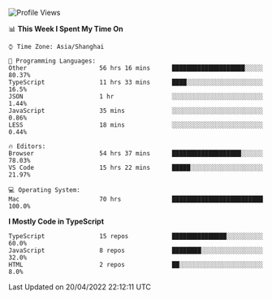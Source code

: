 <!--START_SECTION:waka-->
![Profile Views](http://img.shields.io/badge/Profile%20Views-1-blue)

📊 **This Week I Spent My Time On** 

```text
⌚︎ Time Zone: Asia/Shanghai

💬 Programming Languages: 
Other                    56 hrs 16 mins      ████████████████████░░░░░   80.37% 
TypeScript               11 hrs 33 mins      ████░░░░░░░░░░░░░░░░░░░░░   16.5% 
JSON                     1 hr                ░░░░░░░░░░░░░░░░░░░░░░░░░   1.44% 
JavaScript               35 mins             ░░░░░░░░░░░░░░░░░░░░░░░░░   0.86% 
LESS                     18 mins             ░░░░░░░░░░░░░░░░░░░░░░░░░   0.44%

🔥 Editors: 
Browser                  54 hrs 37 mins      ███████████████████░░░░░░   78.03% 
VS Code                  15 hrs 22 mins      █████░░░░░░░░░░░░░░░░░░░░   21.97%

💻 Operating System: 
Mac                      70 hrs              █████████████████████████   100.0%

```

**I Mostly Code in TypeScript** 

```text
TypeScript               15 repos            ███████████████░░░░░░░░░░   60.0% 
JavaScript               8 repos             ████████░░░░░░░░░░░░░░░░░   32.0% 
HTML                     2 repos             ██░░░░░░░░░░░░░░░░░░░░░░░   8.0%

```



 Last Updated on 20/04/2022 22:12:11 UTC
<!--END_SECTION:waka-->
